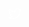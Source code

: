 <!DOCTYPE html>
<html>
  <head>
<svg width="24" height="24" viewBox="0 0 24 24" fill="none" xmlns="http://www.w3.org/2000/svg">
<path d="M22 5.89C21.26 6.21 20.46 6.42 19.64 6.53C20.49 6.03 21.14 5.24 21.44 4.3C20.65 4.77 19.77 5.09 18.84 5.28C18.09 4.49 17.02 4 15.85 4C13.58 4 11.75 5.81 11.75 8.04C11.75 8.36 11.78 8.67 11.84 8.96C8.43999 8.79 5.41999 7.19 3.38999 4.74C3.03999 5.34 2.82999 6.03 2.82999 6.78C2.82999 8.18 3.55999 9.42 4.64999 10.13C3.98999 10.12 3.33999 9.93 2.79999 9.63V9.67C2.79999 11.63 4.21999 13.26 6.07999 13.64C5.74999 13.73 5.37999 13.77 4.99999 13.77C4.73999 13.77 4.46999 13.76 4.21999 13.7C4.74999 15.3 6.25999 16.48 8.04999 16.51C6.65999 17.59 4.87999 18.23 2.96999 18.23C2.62999 18.23 2.30999 18.21 1.98999 18.17C3.81999 19.34 5.96999 20 8.28999 20C15.84 20 19.96 13.85 19.96 8.51C19.96 8.33 19.95 8.16 19.94 7.99C20.76 7.42 21.44 6.71 22 5.89Z" stroke="white" stroke-width="1.2" stroke-miterlimit="10" stroke-linecap="round" stroke-linejoin="round"/>
</svg>
    <meta charset="UTF-8" />
    <meta name="viewport" content="width=device-width, initial-scale=1.0" />
  </head>
  <body>
    <div id="root"></div>
  </body>
</html>
